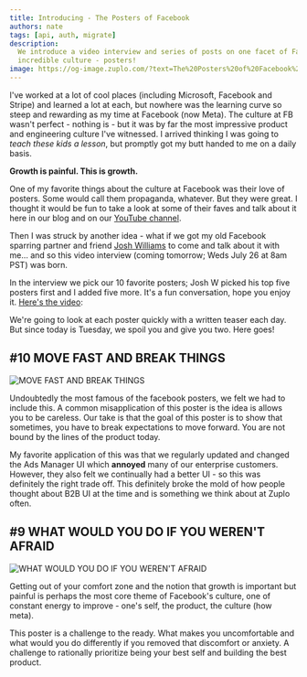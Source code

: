 ```yaml
---
title: Introducing - The Posters of Facebook
authors: nate
tags: [api, auth, migrate]
description:
  We introduce a video interview and series of posts on one facet of Facebook's
  incredible culture - posters!
image: https://og-image.zuplo.com/?text=The%20Posters%20of%20Facebook%20-%20top%2010!
---
```


I've worked at a lot of cool places (including Microsoft, Facebook and Stripe)
and learned a lot at each, but nowhere was the learning curve so steep and
rewarding as my time at Facebook (now Meta). The culture at FB wasn't perfect -
nothing is - but it was by far the most impressive product and engineering
culture I've witnessed. I arrived thinking I was going to _teach these kids a
lesson_, but promptly got my butt handed to me on a daily basis.

**Growth is painful. This is growth.**

One of my favorite things about the culture at Facebook was their love of
posters. Some would call them propaganda, whatever. But they were great. I
thought it would be fun to take a look at some of their faves and talk about it
here in our blog and on our
[YouTube channel](https://www.youtube.com/channel/UCTH7AlnhkOTPkyaleO3C5wg).

Then I was struck by another idea - what if we got my old Facebook sparring
partner and friend
[Josh Williams](https://www.linkedin.com/in/josh-williams-5a2a343/) to come and
talk about it with me... and so this video interview (coming tomorrow; Weds July
26 at 8am PST) was born.

In the interview we pick our 10 favorite posters; Josh W picked his top five
posters first and I added five more. It's a fun conversation, hope you enjoy it.
[Here's the video](https://youtu.be/R7UpDdLUCnw):

<YouTubeVideo url="https://www.youtube-nocookie.com/embed/R7UpDdLUCnw" />

We're going to look at each poster quickly with a written teaser each day. But
since today is Tuesday, we spoil you and give you two. Here goes!

## #10 MOVE FAST AND BREAK THINGS

![MOVE FAST AND BREAK THINGS](https://cdn.zuplo.com/uploads/move-fast-and.jpeg)

Undoubtedly the most famous of the facebook posters, we felt we had to include
this. A common misapplication of this poster is the idea is allows you to be
careless. Our take is that the goal of this poster is to show that sometimes,
you have to break expectations to move forward. You are not bound by the lines
of the product today.

My favorite application of this was that we regularly updated and changed the
Ads Manager UI which **annoyed** many of our enterprise customers. However, they
also felt we continually had a better UI - so this was definitely the right
trade off. This definitely broke the mold of how people thought about B2B UI at
the time and is something we think about at Zuplo often.

## #9 WHAT WOULD YOU DO IF YOU WEREN'T AFRAID

![WHAT WOULD YOU DO IF YOU WEREN'T AFRAID](https://storage.googleapis.com/cdn.zuplo.com/uploads/what-would-you-do.jpeg)

Getting out of your comfort zone and the notion that growth is important but
painful is perhaps the most core theme of Facebook's culture, one of constant
energy to improve - one's self, the product, the culture (how meta).

This poster is a challenge to the ready. What makes you uncomfortable and what
would you do differently if you removed that discomfort or anxiety. A challenge
to rationally prioritize being your best self and building the best product.
